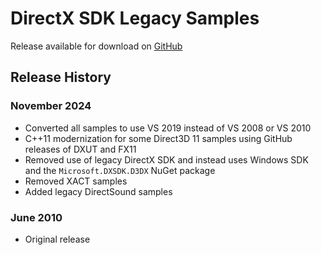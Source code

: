 # DirectX SDK Legacy Samples

Release available for download on [GitHub](https://github.com/microsoft/DirectX-SDK-Samples/releases)

## Release History

### November 2024
* Converted all samples to use VS 2019 instead of VS 2008 or VS 2010
* C++11 modernization for some Direct3D 11 samples using GitHub releases of DXUT and FX11
* Removed use of legacy DirectX SDK and instead uses Windows SDK and the `Microsoft.DXSDK.D3DX` NuGet package
* Removed XACT samples
* Added legacy DirectSound samples

### June 2010
* Original release
